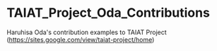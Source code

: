 # TAIAT_Project_Oda_Contributions
Haruhisa Oda's contribution examples to TAIAT Project (https://sites.google.com/view/taiat-project/home)

